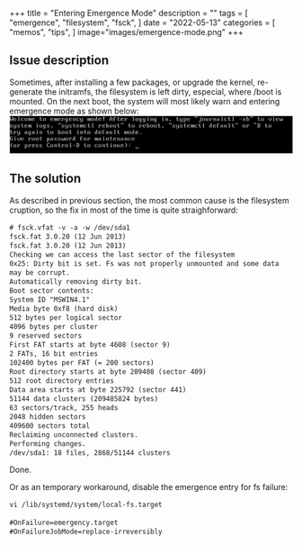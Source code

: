 +++
title = "Entering Emergence Mode"
description = ""
tags = [
    "emergence",
    "filesystem",
    "fsck",
]
date = "2022-05-13"
categories = [
    "memos",
    "tips",
]
image="images/emergence-mode.png"
+++ 

## Issue description

Sometimes, after installing a few packages, or upgrade the kernel, re-generate the initramfs, the filesystem is left dirty, especial, where /boot is mounted. On the next boot, the system will most likely warn and entering emergence mode as shown below:
![Emergence Mode](/images/emergency.png)

## The solution

As described in previous section, the most common cause is the filesystem cruption, so the fix in most of the time is quite straighforward:

```shell
# fsck.vfat -v -a -w /dev/sda1
fsck.fat 3.0.20 (12 Jun 2013)
fsck.fat 3.0.20 (12 Jun 2013)
Checking we can access the last sector of the filesystem
0x25: Dirty bit is set. Fs was not properly unmounted and some data may be corrupt.
Automatically removing dirty bit.
Boot sector contents:
System ID "MSWIN4.1"
Media byte 0xf8 (hard disk)
512 bytes per logical sector
4096 bytes per cluster
9 reserved sectors
First FAT starts at byte 4608 (sector 9)
2 FATs, 16 bit entries
102400 bytes per FAT (= 200 sectors)
Root directory starts at byte 209408 (sector 409)
512 root directory entries
Data area starts at byte 225792 (sector 441)
51144 data clusters (209485824 bytes)
63 sectors/track, 255 heads
2048 hidden sectors
409600 sectors total
Reclaiming unconnected clusters.
Performing changes.
/dev/sda1: 18 files, 2868/51144 clusters
```

Done.

Or as an temporary workaround, disable the emergence entry for fs failure:

``` shell
vi /lib/systemd/system/local-fs.target

#OnFailure=emergency.target
#OnFailureJobMode=replace-irreversibly
```
